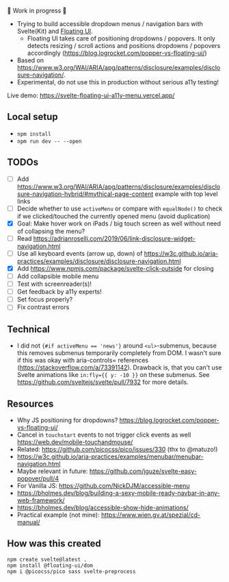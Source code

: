 🚧 Work in progress 🚧

- Trying to build accessible dropdown menus / navigation bars with Svelte(Kit) and [Floating UI](https://floating-ui.com/).
  - Floating UI takes care of positioning dropdowns / popovers. It only detects resizing / scroll actions and positions dropdowns / popovers accordingly (https://blog.logrocket.com/popper-vs-floating-ui/)
- Based on https://www.w3.org/WAI/ARIA/apg/patterns/disclosure/examples/disclosure-navigation/.
- Experimental, do not use this in production without serious a11y testing!

Live demo: https://svelte-floating-ui-a11y-menu.vercel.app/

## Local setup

- `npm install`
- `npm run dev -- --open`

## TODOs

- [ ] Add https://www.w3.org/WAI/ARIA/apg/patterns/disclosure/examples/disclosure-navigation-hybrid/#mythical-page-content example with top level links
- [ ] Decide whether to use `activeMenu` or compare with `equalNode()` to check if we clicked/touched the currently opened menu (avoid duplication)
- [x] Goal: Make hover work on iPads / big touch screen as well without need of collapsing the menu?
- [ ] Read https://adrianroselli.com/2019/06/link-disclosure-widget-navigation.html
- [ ] Use all keyboard events (arrow up, down) of https://w3c.github.io/aria-practices/examples/disclosure/disclosure-navigation.html
- [x] Add https://www.npmjs.com/package/svelte-click-outside for closing
- [ ] Add collapsible mobile menu
- [ ] Test with screenreader(s)!
- [ ] Get feedback by a11y experts!
- [ ] Set focus properly?
- [ ] Fix contrast errors

## Technical

- I did not `{#if activeMenu == 'news'}` around `<ul>`-submenus, because this removes submenus temporarily completely from DOM. I wasn't sure if this was okay with aria-controls= references (https://stackoverflow.com/a/73391142). Drawback is, that you can't use Svelte animations like `in:fly={{ y: -10 }}` on these submenus. See https://github.com/sveltejs/svelte/pull/7932 for more details.

## Resources

- Why JS positioning for dropdowns? https://blog.logrocket.com/popper-vs-floating-ui/
- Cancel in `touchstart` events to not trigger click events as well https://web.dev/mobile-touchandmouse/
- Related: https://github.com/picocss/pico/issues/330 (thx to @matuzo!)
- https://w3c.github.io/aria-practices/examples/menubar/menubar-navigation.html
- Maybe relevant in future: https://github.com/jguze/svelte-easy-popover/pull/4
- For Vanilla JS: https://github.com/NickDJM/accessible-menu
- https://bholmes.dev/blog/building-a-sexy-mobile-ready-navbar-in-any-web-framework/
- https://bholmes.dev/blog/accessible-show-hide-animations/
- Practical example (not mine): https://www.wien.gv.at/spezial/cd-manual/

## How was this created

```
npm create svelte@latest .
npm install @floating-ui/dom
npm i @picocss/pico sass svelte-preprocess
```
